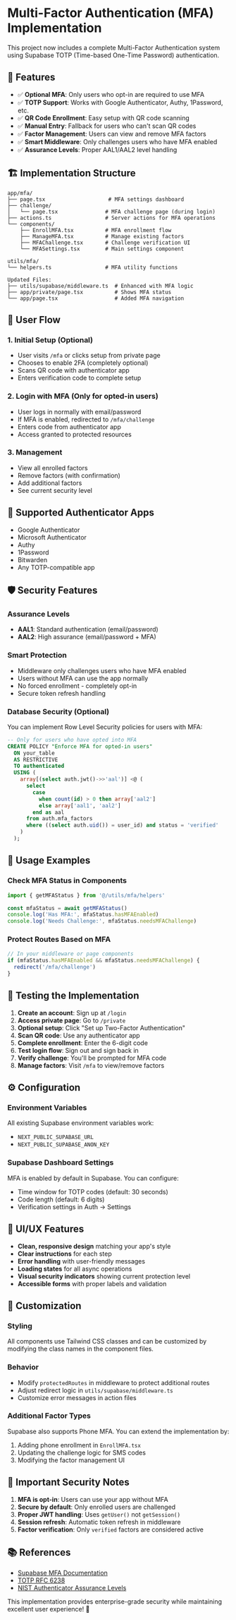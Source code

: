 # Multi-Factor Authentication (MFA) Implementation

This project now includes a complete Multi-Factor Authentication system using Supabase TOTP (Time-based One-Time Password) authentication.

## 🔐 Features

- ✅ **Optional MFA**: Only users who opt-in are required to use MFA
- ✅ **TOTP Support**: Works with Google Authenticator, Authy, 1Password, etc.
- ✅ **QR Code Enrollment**: Easy setup with QR code scanning
- ✅ **Manual Entry**: Fallback for users who can't scan QR codes
- ✅ **Factor Management**: Users can view and remove MFA factors
- ✅ **Smart Middleware**: Only challenges users who have MFA enabled
- ✅ **Assurance Levels**: Proper AAL1/AAL2 level handling

## 🏗️ Implementation Structure

```
app/mfa/
├── page.tsx                    # MFA settings dashboard
├── challenge/
│   └── page.tsx               # MFA challenge page (during login)
├── actions.ts                 # Server actions for MFA operations
└── components/
    ├── EnrollMFA.tsx          # MFA enrollment flow
    ├── ManageMFA.tsx          # Manage existing factors
    ├── MFAChallenge.tsx       # Challenge verification UI
    └── MFASettings.tsx        # Main settings component

utils/mfa/
└── helpers.ts                 # MFA utility functions

Updated Files:
├── utils/supabase/middleware.ts  # Enhanced with MFA logic
├── app/private/page.tsx          # Shows MFA status
└── app/page.tsx                  # Added MFA navigation
```

## 🔄 User Flow

### 1. **Initial Setup (Optional)**
- User visits `/mfa` or clicks setup from private page
- Chooses to enable 2FA (completely optional)
- Scans QR code with authenticator app
- Enters verification code to complete setup

### 2. **Login with MFA (Only for opted-in users)**
- User logs in normally with email/password
- If MFA is enabled, redirected to `/mfa/challenge`
- Enters code from authenticator app
- Access granted to protected resources

### 3. **Management**
- View all enrolled factors
- Remove factors (with confirmation)
- Add additional factors
- See current security level

## 📱 Supported Authenticator Apps

- Google Authenticator
- Microsoft Authenticator  
- Authy
- 1Password
- Bitwarden
- Any TOTP-compatible app

## 🛡️ Security Features

### **Assurance Levels**
- **AAL1**: Standard authentication (email/password)
- **AAL2**: High assurance (email/password + MFA)

### **Smart Protection**
- Middleware only challenges users who have MFA enabled
- Users without MFA can use the app normally
- No forced enrollment - completely opt-in
- Secure token refresh handling

### **Database Security** (Optional)
You can implement Row Level Security policies for users with MFA:

```sql
-- Only for users who have opted into MFA
CREATE POLICY "Enforce MFA for opted-in users" 
  ON your_table 
  AS RESTRICTIVE 
  TO authenticated 
  USING (
    array[(select auth.jwt()->>'aal')] <@ (
      select
        case
          when count(id) > 0 then array['aal2']
          else array['aal1', 'aal2']
        end as aal
      from auth.mfa_factors
      where ((select auth.uid()) = user_id) and status = 'verified'
    )
  );
```

## 🚀 Usage Examples

### **Check MFA Status in Components**
```typescript
import { getMFAStatus } from '@/utils/mfa/helpers'

const mfaStatus = await getMFAStatus()
console.log('Has MFA:', mfaStatus.hasMFAEnabled)
console.log('Needs Challenge:', mfaStatus.needsMFAChallenge)
```

### **Protect Routes Based on MFA**
```typescript
// In your middleware or page components
if (mfaStatus.hasMFAEnabled && mfaStatus.needsMFAChallenge) {
  redirect('/mfa/challenge')
}
```

## 🎯 Testing the Implementation

1. **Create an account**: Sign up at `/login`
2. **Access private page**: Go to `/private`
3. **Optional setup**: Click "Set up Two-Factor Authentication"
4. **Scan QR code**: Use any authenticator app
5. **Complete enrollment**: Enter the 6-digit code
6. **Test login flow**: Sign out and sign back in
7. **Verify challenge**: You'll be prompted for MFA code
8. **Manage factors**: Visit `/mfa` to view/remove factors

## ⚙️ Configuration

### **Environment Variables**
All existing Supabase environment variables work:
- `NEXT_PUBLIC_SUPABASE_URL`
- `NEXT_PUBLIC_SUPABASE_ANON_KEY`

### **Supabase Dashboard Settings**
MFA is enabled by default in Supabase. You can configure:
- Time window for TOTP codes (default: 30 seconds)
- Code length (default: 6 digits)
- Verification settings in Auth → Settings

## 🎨 UI/UX Features

- **Clean, responsive design** matching your app's style
- **Clear instructions** for each step
- **Error handling** with user-friendly messages
- **Loading states** for all async operations
- **Visual security indicators** showing current protection level
- **Accessible forms** with proper labels and validation

## 🔧 Customization

### **Styling**
All components use Tailwind CSS classes and can be customized by modifying the class names in the component files.

### **Behavior**
- Modify `protectedRoutes` in middleware to protect additional routes
- Adjust redirect logic in `utils/supabase/middleware.ts`
- Customize error messages in action files

### **Additional Factor Types**
Supabase also supports Phone MFA. You can extend the implementation by:
1. Adding phone enrollment in `EnrollMFA.tsx`
2. Updating the challenge logic for SMS codes
3. Modifying the factor management UI

## 🚨 Important Security Notes

1. **MFA is opt-in**: Users can use your app without MFA
2. **Secure by default**: Only enrolled users are challenged
3. **Proper JWT handling**: Uses `getUser()` not `getSession()`
4. **Session refresh**: Automatic token refresh in middleware
5. **Factor verification**: Only `verified` factors are considered active

## 📚 References

- [Supabase MFA Documentation](https://supabase.com/docs/guides/auth/auth-mfa)
- [TOTP RFC 6238](https://tools.ietf.org/html/rfc6238)
- [NIST Authenticator Assurance Levels](https://pages.nist.gov/800-63-3/)

This implementation provides enterprise-grade security while maintaining excellent user experience! 🎉
